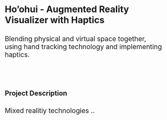 # Ho’ohui - Augmented Reality Visualizer with Haptics <br> <h2><span style="font-weight:normal">Blending physical and virtual space together, using hand tracking technology and implementing haptics. </span></h2>
<br>
<br>
<br> <h2>Project Description<h2/>
<p><span style="font-weight:normal">Mixed realitiy technologies .. </span></p>
